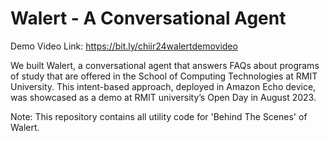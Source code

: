 # Walert - A Conversational Agent
Demo Video Link: https://bit.ly/chiir24walertdemovideo

We built Walert, a conversational agent that answers FAQs about programs of study that are offered in the School of Computing Technologies at RMIT University. This intent-based approach, deployed in Amazon Echo device, was showcased as a demo at RMIT university’s Open Day in August 2023.



Note: This repository contains all utility code for 'Behind The Scenes' of Walert.
